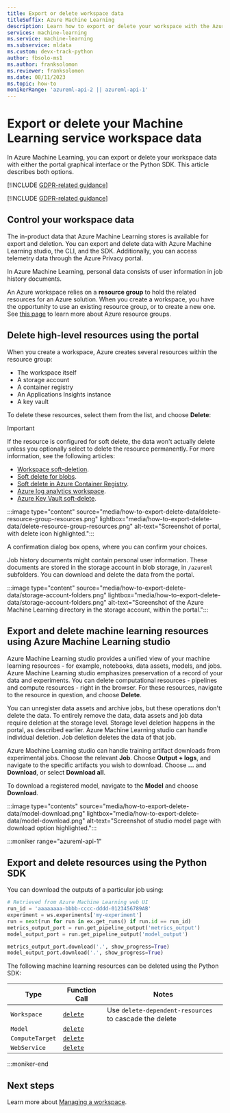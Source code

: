 ```yaml
---
title: Export or delete workspace data
titleSuffix: Azure Machine Learning
description: Learn how to export or delete your workspace with the Azure Machine Learning studio.
services: machine-learning
ms.service: machine-learning
ms.subservice: mldata
ms.custom: devx-track-python
author: fbsolo-ms1
ms.author: franksolomon
ms.reviewer: franksolomon
ms.date: 08/11/2023
ms.topic: how-to
monikerRange: 'azureml-api-2 || azureml-api-1'
---
```


# Export or delete your Machine Learning service workspace data

In Azure Machine Learning, you can export or delete your workspace data with either the portal graphical interface or the Python SDK. This article describes both options.

[!INCLUDE [GDPR-related guidance](../../includes/gdpr-dsr-and-stp-note.md)]

[!INCLUDE [GDPR-related guidance](../../includes/gdpr-intro-sentence.md)]

## Control your workspace data

The in-product data that Azure Machine Learning stores is available for export and deletion. You can export and delete data with Azure Machine Learning studio, the CLI, and the SDK. Additionally, you can access telemetry data through the Azure Privacy portal.

In Azure Machine Learning, personal data consists of user information in job history documents.

An Azure workspace relies on a **resource group** to hold the related resources for an Azure solution. When you create a workspace, you have the opportunity to use an existing resource group, or to create a new one. See [this page](../azure-resource-manager/management/manage-resource-groups-portal.md) to learn more about Azure resource groups.

## Delete high-level resources using the portal

When you create a workspace, Azure creates several resources within the resource group:

- The workspace itself
- A storage account
- A container registry
- An Applications Insights instance
- A key vault

To delete these resources, select them from the list, and choose **Delete**:

> [!IMPORTANT]
> If the resource is configured for soft delete, the data won't actually delete unless you optionally select to delete the resource permanently. For more information, see the following articles:
> * [Workspace soft-deletion](concept-soft-delete.md).
> * [Soft delete for blobs](../storage/blobs/soft-delete-blob-overview.md).
> * [Soft delete in Azure Container Registry](../container-registry/container-registry-soft-delete-policy.md).
> * [Azure log analytics workspace](../azure-monitor/logs/delete-workspace.md).
> * [Azure Key Vault soft-delete](../key-vault/general/soft-delete-overview.md).

:::image type="content" source="media/how-to-export-delete-data/delete-resource-group-resources.png" lightbox="media/how-to-export-delete-data/delete-resource-group-resources.png" alt-text="Screenshot of portal, with delete icon highlighted.":::

A confirmation dialog box opens, where you can confirm your choices.

Job history documents might contain personal user information. These documents are stored in the storage account in blob storage, in `/azureml` subfolders. You can download and delete the data from the portal.

:::image type="content" source="media/how-to-export-delete-data/storage-account-folders.png" lightbox="media/how-to-export-delete-data/storage-account-folders.png" alt-text="Screenshot of the Azure Machine Learning directory in the storage account, within the portal.":::

## Export and delete machine learning resources using Azure Machine Learning studio

Azure Machine Learning studio provides a unified view of your machine learning resources - for example, notebooks, data assets, models, and jobs. Azure Machine Learning studio emphasizes preservation of a record of your data and experiments. You can delete computational resources - pipelines and compute resources  - right in the browser. For these resources, navigate to the resource in question, and choose **Delete**.

You can unregister data assets and archive jobs, but these operations don't delete the data. To entirely remove the data, data assets and job data require deletion at the storage level. Storage level deletion happens in the portal, as described earlier. Azure Machine Learning studio can handle individual deletion. Job deletion deletes the data of that job.

Azure Machine Learning studio can handle training artifact downloads from experimental jobs. Choose the relevant **Job**. Choose **Output + logs**, and navigate to the specific artifacts you wish to download. Choose **...** and **Download**, or select **Download all**.

To download a registered model, navigate to the **Model** and choose **Download**.

:::image type="contents" source="media/how-to-export-delete-data/model-download.png" lightbox="media/how-to-export-delete-data/model-download.png" alt-text="Screenshot of studio model page with download option highlighted.":::

:::moniker range="azureml-api-1"
## Export and delete resources using the Python SDK

You can download the outputs of a particular job using: 

```python
# Retrieved from Azure Machine Learning web UI
run_id = 'aaaaaaaa-bbbb-cccc-dddd-0123456789AB'
experiment = ws.experiments['my-experiment']
run = next(run for run in ex.get_runs() if run.id == run_id)
metrics_output_port = run.get_pipeline_output('metrics_output')
model_output_port = run.get_pipeline_output('model_output')

metrics_output_port.download('.', show_progress=True)
model_output_port.download('.', show_progress=True)
```

The following machine learning resources can be deleted using the Python SDK: 

| Type | Function Call | Notes | 
| --- | --- | --- |
| `Workspace` | [`delete`](/python/api/azureml-core/azureml.core.workspace.workspace#delete-delete-dependent-resources-false--no-wait-false-) | Use `delete-dependent-resources` to cascade the delete |
| `Model` | [`delete`](/python/api/azureml-core/azureml.core.model%28class%29#delete--) | | 
| `ComputeTarget` | [`delete`](/python/api/azureml-core/azureml.core.computetarget#delete--) | |
| `WebService` | [`delete`](/python/api/azureml-core/azureml.core.webservice%28class%29) | |

:::moniker-end

## Next steps

Learn more about [Managing a workspace](how-to-manage-workspace.md).